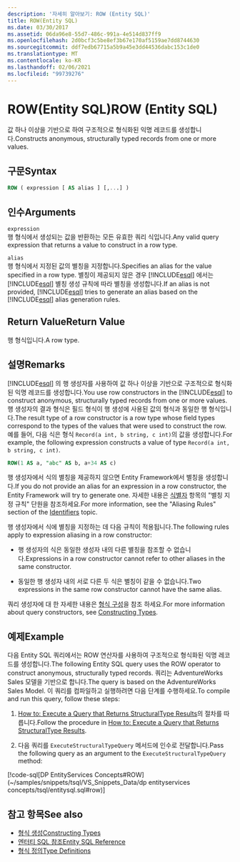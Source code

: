 ```yaml
---
description: '자세히 알아보기: ROW (Entity SQL)'
title: ROW(Entity SQL)
ms.date: 03/30/2017
ms.assetid: 06da96e8-55d7-486c-991a-4e514d837ff9
ms.openlocfilehash: 2d0bcf3c5be8ef3b67e170af5159ae7dd8744630
ms.sourcegitcommit: ddf7edb67715a5b9a45e3dd44536dabc153c1de0
ms.translationtype: MT
ms.contentlocale: ko-KR
ms.lasthandoff: 02/06/2021
ms.locfileid: "99739276"
---
```

# <a name="row-entity-sql"></a><span data-ttu-id="a65f4-103">ROW(Entity SQL)</span><span class="sxs-lookup"><span data-stu-id="a65f4-103">ROW (Entity SQL)</span></span>

<span data-ttu-id="a65f4-104">값 하나 이상을 기반으로 하여 구조적으로 형식화된 익명 레코드를 생성합니다.</span><span class="sxs-lookup"><span data-stu-id="a65f4-104">Constructs anonymous, structurally typed records from one or more values.</span></span>  
  
## <a name="syntax"></a><span data-ttu-id="a65f4-105">구문</span><span class="sxs-lookup"><span data-stu-id="a65f4-105">Syntax</span></span>  
  
```sql  
ROW ( expression [ AS alias ] [,...] )  
```  
  
## <a name="arguments"></a><span data-ttu-id="a65f4-106">인수</span><span class="sxs-lookup"><span data-stu-id="a65f4-106">Arguments</span></span>  

 `expression`  
 <span data-ttu-id="a65f4-107">행 형식에서 생성되는 값을 반환하는 모든 유효한 쿼리 식입니다.</span><span class="sxs-lookup"><span data-stu-id="a65f4-107">Any valid query expression that returns a value to construct in a row type.</span></span>  
  
 `alias`  
 <span data-ttu-id="a65f4-108">행 형식에서 지정된 값의 별칭을 지정합니다.</span><span class="sxs-lookup"><span data-stu-id="a65f4-108">Specifies an alias for the value specified in a row type.</span></span> <span data-ttu-id="a65f4-109">별칭이 제공되지 않은 경우 [!INCLUDE[esql](../../../../../../includes/esql-md.md)] 에서는 [!INCLUDE[esql](../../../../../../includes/esql-md.md)] 별칭 생성 규칙에 따라 별칭을 생성합니다.</span><span class="sxs-lookup"><span data-stu-id="a65f4-109">If an alias is not provided, [!INCLUDE[esql](../../../../../../includes/esql-md.md)] tries to generate an alias based on the [!INCLUDE[esql](../../../../../../includes/esql-md.md)] alias generation rules.</span></span>  
  
## <a name="return-value"></a><span data-ttu-id="a65f4-110">Return Value</span><span class="sxs-lookup"><span data-stu-id="a65f4-110">Return Value</span></span>  

 <span data-ttu-id="a65f4-111">행 형식입니다.</span><span class="sxs-lookup"><span data-stu-id="a65f4-111">A row type.</span></span>  
  
## <a name="remarks"></a><span data-ttu-id="a65f4-112">설명</span><span class="sxs-lookup"><span data-stu-id="a65f4-112">Remarks</span></span>  

 <span data-ttu-id="a65f4-113">[!INCLUDE[esql](../../../../../../includes/esql-md.md)] 의 행 생성자를 사용하여 값 하나 이상을 기반으로 구조적으로 형식화된 익명 레코드를 생성합니다.</span><span class="sxs-lookup"><span data-stu-id="a65f4-113">You use row constructors in the [!INCLUDE[esql](../../../../../../includes/esql-md.md)] to construct anonymous, structurally typed records from one or more values.</span></span> <span data-ttu-id="a65f4-114">행 생성자의 결과 형식은 필드 형식이 행 생성에 사용된 값의 형식과 동일한 행 형식입니다.</span><span class="sxs-lookup"><span data-stu-id="a65f4-114">The result type of a row constructor is a row type whose field types correspond to the types of the values that were used to construct the row.</span></span> <span data-ttu-id="a65f4-115">예를 들어, 다음 식은 형식 `Record(a int, b string, c int)`의 값을 생성합니다.</span><span class="sxs-lookup"><span data-stu-id="a65f4-115">For example, the following expression constructs a value of type `Record(a int, b string, c int)`.</span></span>  
  
```sql  
ROW(1 AS a, "abc" AS b, a+34 AS c)  
```  
  
 <span data-ttu-id="a65f4-116">행 생성자에서 식의 별칭을 제공하지 않으면 Entity Framework에서 별칭을 생성합니다.</span><span class="sxs-lookup"><span data-stu-id="a65f4-116">If you do not provide an alias for an expression in a row constructor, the Entity Framework will try to generate one.</span></span> <span data-ttu-id="a65f4-117">자세한 내용은 [식별자](identifiers-entity-sql.md) 항목의 "별칭 지정 규칙" 단원을 참조하세요.</span><span class="sxs-lookup"><span data-stu-id="a65f4-117">For more information, see the "Aliasing Rules" section of the [Identifiers](identifiers-entity-sql.md) topic.</span></span>  
  
 <span data-ttu-id="a65f4-118">행 생성자에서 식에 별칭을 지정하는 데 다음 규칙이 적용됩니다.</span><span class="sxs-lookup"><span data-stu-id="a65f4-118">The following rules apply to expression aliasing in a row constructor:</span></span>  
  
- <span data-ttu-id="a65f4-119">행 생성자의 식은 동일한 생성자 내의 다른 별칭을 참조할 수 없습니다.</span><span class="sxs-lookup"><span data-stu-id="a65f4-119">Expressions in a row constructor cannot refer to other aliases in the same constructor.</span></span>  
  
- <span data-ttu-id="a65f4-120">동일한 행 생성자 내의 서로 다른 두 식은 별칭이 같을 수 없습니다.</span><span class="sxs-lookup"><span data-stu-id="a65f4-120">Two expressions in the same row constructor cannot have the same alias.</span></span>  
  
 <span data-ttu-id="a65f4-121">쿼리 생성자에 대 한 자세한 내용은 [형식 구성](constructing-types-entity-sql.md)을 참조 하세요.</span><span class="sxs-lookup"><span data-stu-id="a65f4-121">For more information about query constructors, see [Constructing Types](constructing-types-entity-sql.md).</span></span>  
  
## <a name="example"></a><span data-ttu-id="a65f4-122">예제</span><span class="sxs-lookup"><span data-stu-id="a65f4-122">Example</span></span>  

 <span data-ttu-id="a65f4-123">다음 Entity SQL 쿼리에서는 ROW 연산자를 사용하여 구조적으로 형식화된 익명 레코드를 생성합니다.</span><span class="sxs-lookup"><span data-stu-id="a65f4-123">The following Entity SQL query uses the ROW operator to construct anonymous, structurally typed records.</span></span> <span data-ttu-id="a65f4-124">쿼리는 AdventureWorks Sales 모델을 기반으로 합니다.</span><span class="sxs-lookup"><span data-stu-id="a65f4-124">The query is based on the AdventureWorks Sales Model.</span></span> <span data-ttu-id="a65f4-125">이 쿼리를 컴파일하고 실행하려면 다음 단계를 수행하세요.</span><span class="sxs-lookup"><span data-stu-id="a65f4-125">To compile and run this query, follow these steps:</span></span>  
  
1. <span data-ttu-id="a65f4-126">[How to: Execute a Query that Returns StructuralType Results](../how-to-execute-a-query-that-returns-structuraltype-results.md)의 절차를 따릅니다.</span><span class="sxs-lookup"><span data-stu-id="a65f4-126">Follow the procedure in [How to: Execute a Query that Returns StructuralType Results](../how-to-execute-a-query-that-returns-structuraltype-results.md).</span></span>  
  
2. <span data-ttu-id="a65f4-127">다음 쿼리를 `ExecuteStructuralTypeQuery` 메서드에 인수로 전달합니다.</span><span class="sxs-lookup"><span data-stu-id="a65f4-127">Pass the following query as an argument to the `ExecuteStructuralTypeQuery` method:</span></span>  
  
 [!code-sql[DP EntityServices Concepts#ROW](~/samples/snippets/tsql/VS_Snippets_Data/dp entityservices concepts/tsql/entitysql.sql#row)]  
  
## <a name="see-also"></a><span data-ttu-id="a65f4-128">참고 항목</span><span class="sxs-lookup"><span data-stu-id="a65f4-128">See also</span></span>

- [<span data-ttu-id="a65f4-129">형식 생성</span><span class="sxs-lookup"><span data-stu-id="a65f4-129">Constructing Types</span></span>](constructing-types-entity-sql.md)
- [<span data-ttu-id="a65f4-130">엔터티 SQL 참조</span><span class="sxs-lookup"><span data-stu-id="a65f4-130">Entity SQL Reference</span></span>](entity-sql-reference.md)
- [<span data-ttu-id="a65f4-131">형식 정의</span><span class="sxs-lookup"><span data-stu-id="a65f4-131">Type Definitions</span></span>](type-definitions-entity-sql.md)
